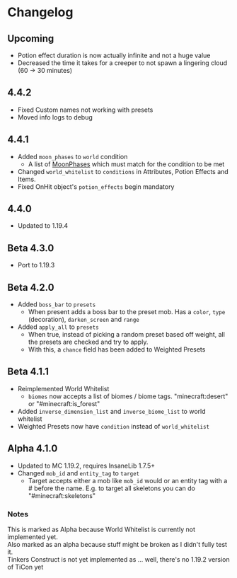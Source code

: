 # Changelog

## Upcoming
* Potion effect duration is now actually infinite and not a huge value
* Decreased the time it takes for a creeper to not spawn a lingering cloud (60 -> 30 minutes)

## 4.4.2
* Fixed Custom names not working with presets
* Moved info logs to debug

## 4.4.1
* Added `moon_phases` to `world` condition
  * A list of [MoonPhases](https://github.com/Insane96/MobsPropertiesRandomness/blob/ddbb215424dfcfe6db969f4e8c908768a1abace5/src/main/java/insane96mcp/mobspropertiesrandomness/data/json/util/MPRWorldWhitelist.java#L103) which must match for the condition to be met
* Changed `world_whitelist` to `conditions` in Attributes, Potion Effects and Items.
* Fixed OnHit object's `potion_effects` begin mandatory

## 4.4.0
* Updated to 1.19.4

## Beta 4.3.0
* Port to 1.19.3

## Beta 4.2.0
* Added `boss_bar` to `presets`
  * When present adds a boss bar to the preset mob. Has a `color`, `type` (decoration), `darken_screen` and `range`
* Added `apply_all` to `presets`
  * When true, instead of picking a random preset based off weight, all the presets are checked and try to apply.
  * With this, a `chance` field has been added to Weighted Presets

## Beta 4.1.1
* Reimplemented World Whitelist
  * `biomes` now accepts a list of biomes / biome tags. "minecraft:desert" or "#minecraft:is_forest"
* Added `inverse_dimension_list` and `inverse_biome_list` to world whitelist
* Weighted Presets now have `condition` instead of `world_whitelist`

## Alpha 4.1.0
* Updated to MC 1.19.2, requires InsaneLib 1.7.5+
* Changed `mob_id` and `entity_tag` to `target`
  * Target accepts either a mob like `mob_id` would or an entity tag with a # before the name. E.g. to target all skeletons you can do "#minecraft:skeletons"

### Notes
This is marked as Alpha because World Whitelist is currently not implemented yet.  
Also marked as an alpha because stuff might be broken as I didn't fully test it.  
Tinkers Construct is not yet implemented as ... well, there's no 1.19.2 version of TiCon yet